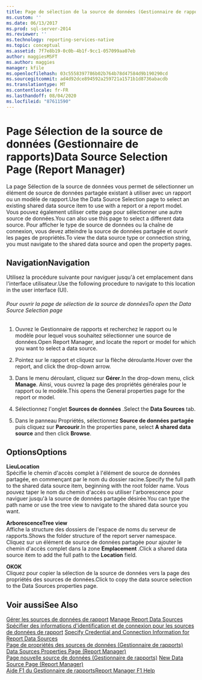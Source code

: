 ```yaml
---
title: Page de sélection de la source de données (Gestionnaire de rapports) | Microsoft Docs
ms.custom: ''
ms.date: 06/13/2017
ms.prod: sql-server-2014
ms.reviewer: ''
ms.technology: reporting-services-native
ms.topic: conceptual
ms.assetid: 7f7e8b19-0c0b-4b1f-9cc1-057099aa07eb
author: maggiesMSFT
ms.author: maggies
manager: kfile
ms.openlocfilehash: 03c5558397786b02b764b78d47584d9b190290cd
ms.sourcegitcommit: ad4d92dce894592a259721a1571b1d8736abacdb
ms.translationtype: MT
ms.contentlocale: fr-FR
ms.lasthandoff: 08/04/2020
ms.locfileid: "87611590"
---
```

# <a name="data-source-selection-page-report-manager"></a><span data-ttu-id="dad44-102">Page Sélection de la source de données (Gestionnaire de rapports)</span><span class="sxs-lookup"><span data-stu-id="dad44-102">Data Source Selection Page (Report Manager)</span></span>
  <span data-ttu-id="dad44-103">La page Sélection de la source de données vous permet de sélectionner un élément de source de données partagée existant à utiliser avec un rapport ou un modèle de rapport.</span><span class="sxs-lookup"><span data-stu-id="dad44-103">Use the Data Source Selection page to select an existing shared data source item to use with a report or a report model.</span></span> <span data-ttu-id="dad44-104">Vous pouvez également utiliser cette page pour sélectionner une autre source de données.</span><span class="sxs-lookup"><span data-stu-id="dad44-104">You can also use this page to select a different data source.</span></span> <span data-ttu-id="dad44-105">Pour afficher le type de source de données ou la chaîne de connexion, vous devez atteindre la source de données partagée et ouvrir les pages de propriétés.</span><span class="sxs-lookup"><span data-stu-id="dad44-105">To view the data source type or connection string, you must navigate to the shared data source and open the property pages.</span></span>  
  
## <a name="navigation"></a><span data-ttu-id="dad44-106">Navigation</span><span class="sxs-lookup"><span data-stu-id="dad44-106">Navigation</span></span>  
 <span data-ttu-id="dad44-107">Utilisez la procédure suivante pour naviguer jusqu'à cet emplacement dans l'interface utilisateur.</span><span class="sxs-lookup"><span data-stu-id="dad44-107">Use the following procedure to navigate to this location in the user interface (UI).</span></span>  
  
###### <a name="to-open-the-data-source-selection-page"></a><span data-ttu-id="dad44-108">Pour ouvrir la page de sélection de la source de données</span><span class="sxs-lookup"><span data-stu-id="dad44-108">To open the Data Source Selection page</span></span>  
  
1.  <span data-ttu-id="dad44-109">Ouvrez le Gestionnaire de rapports et recherchez le rapport ou le modèle pour lequel vous souhaitez sélectionner une source de données.</span><span class="sxs-lookup"><span data-stu-id="dad44-109">Open Report Manager, and locate the report or model for which you want to select a data source.</span></span>  
  
2.  <span data-ttu-id="dad44-110">Pointez sur le rapport et cliquez sur la flèche déroulante.</span><span class="sxs-lookup"><span data-stu-id="dad44-110">Hover over the report, and click the drop-down arrow.</span></span>  
  
3.  <span data-ttu-id="dad44-111">Dans le menu déroulant, cliquez sur **Gérer**.</span><span class="sxs-lookup"><span data-stu-id="dad44-111">In the drop-down menu, click **Manage**.</span></span> <span data-ttu-id="dad44-112">Ainsi, vous ouvrez la page des propriétés générales pour le rapport ou le modèle.</span><span class="sxs-lookup"><span data-stu-id="dad44-112">This opens the General properties page for the report or model.</span></span>  
  
4.  <span data-ttu-id="dad44-113">Sélectionnez l'onglet **Sources de données** .</span><span class="sxs-lookup"><span data-stu-id="dad44-113">Select the **Data Sources** tab.</span></span>  
  
5.  <span data-ttu-id="dad44-114">Dans le panneau Propriétés, sélectionnez **Source de données partagée** puis cliquez sur **Parcourir**.</span><span class="sxs-lookup"><span data-stu-id="dad44-114">In the properties pane, select **A shared data source** and then click **Browse**.</span></span>  
  
## <a name="options"></a><span data-ttu-id="dad44-115">Options</span><span class="sxs-lookup"><span data-stu-id="dad44-115">Options</span></span>  
 <span data-ttu-id="dad44-116">**Lieu**</span><span class="sxs-lookup"><span data-stu-id="dad44-116">**Location**</span></span>  
 <span data-ttu-id="dad44-117">Spécifie le chemin d'accès complet à l'élément de source de données partagée, en commençant par le nom du dossier racine.</span><span class="sxs-lookup"><span data-stu-id="dad44-117">Specify the full path to the shared data source item, beginning with the root folder name.</span></span> <span data-ttu-id="dad44-118">Vous pouvez taper le nom du chemin d'accès ou utiliser l'arborescence pour naviguer jusqu'à la source de données partagée désirée.</span><span class="sxs-lookup"><span data-stu-id="dad44-118">You can type the path name or use the tree view to navigate to the shared data source you want.</span></span>  
  
 <span data-ttu-id="dad44-119">**Arborescence**</span><span class="sxs-lookup"><span data-stu-id="dad44-119">**Tree view**</span></span>  
 <span data-ttu-id="dad44-120">Affiche la structure des dossiers de l'espace de noms du serveur de rapports.</span><span class="sxs-lookup"><span data-stu-id="dad44-120">Shows the folder structure of the report server namespace.</span></span> <span data-ttu-id="dad44-121">Cliquez sur un élément de source de données partagée pour ajouter le chemin d'accès complet dans la zone **Emplacement** .</span><span class="sxs-lookup"><span data-stu-id="dad44-121">Click a shared data source item to add the full path to the **Location** field.</span></span>  
  
 <span data-ttu-id="dad44-122">**OK**</span><span class="sxs-lookup"><span data-stu-id="dad44-122">**OK**</span></span>  
 <span data-ttu-id="dad44-123">Cliquez pour copier la sélection de la source de données vers la page des propriétés des sources de données.</span><span class="sxs-lookup"><span data-stu-id="dad44-123">Click to copy the data source selection to the Data Sources properties page.</span></span>  
  
## <a name="see-also"></a><span data-ttu-id="dad44-124">Voir aussi</span><span class="sxs-lookup"><span data-stu-id="dad44-124">See Also</span></span>  
 <span data-ttu-id="dad44-125">[Gérer les sources de données de rapport](report-data/manage-report-data-sources.md) </span><span class="sxs-lookup"><span data-stu-id="dad44-125">[Manage Report Data Sources](report-data/manage-report-data-sources.md) </span></span>  
 <span data-ttu-id="dad44-126">[Spécifier des informations d'identification et de connexion pour les sources de données de rapport](report-data/specify-credential-and-connection-information-for-report-data-sources.md) </span><span class="sxs-lookup"><span data-stu-id="dad44-126">[Specify Credential and Connection Information for Report Data Sources](report-data/specify-credential-and-connection-information-for-report-data-sources.md) </span></span>  
 <span data-ttu-id="dad44-127">[Page de propriétés des sources de données &#40;Gestionnaire de rapports&#41;](../../2014/reporting-services/data-sources-properties-page-report-manager.md) </span><span class="sxs-lookup"><span data-stu-id="dad44-127">[Data Sources Properties Page &#40;Report Manager&#41;](../../2014/reporting-services/data-sources-properties-page-report-manager.md) </span></span>  
 <span data-ttu-id="dad44-128">[Page nouvelle source de données &#40;Gestionnaire de rapports&#41;](../../2014/reporting-services/new-data-source-page-report-manager.md) </span><span class="sxs-lookup"><span data-stu-id="dad44-128">[New Data Source Page &#40;Report Manager&#41;](../../2014/reporting-services/new-data-source-page-report-manager.md) </span></span>  
 [<span data-ttu-id="dad44-129">Aide F1 du Gestionnaire de rapports</span><span class="sxs-lookup"><span data-stu-id="dad44-129">Report Manager F1 Help</span></span>](../../2014/reporting-services/report-manager-f1-help.md)  
  
  
